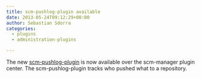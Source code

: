 ```yaml
---
title: scm-pushlog-plugin available
date: 2013-05-24T09:12:29+00:00
author: Sebastian Sdorra
categories:
  - plugins
  - administration-plugins

---
```

The new [scm-pushlog-plugin](https://github.com/scm-manager/scm-pushlog-plugin) is now available over the scm-manager plugin center. The scm-pushlog-plugin tracks who pushed what to a repository.
